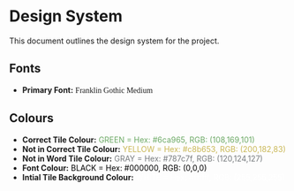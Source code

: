 # Design System
This document outlines the design system for the project.

## Fonts
- **Primary Font:** <span style="font-family:Franklin Gothic Medium;">Franklin Gothic Medium</span>

## Colours
- **Correct Tile Colour:** <span style="color:#6ca965;"> GREEN = Hex: #6ca965, RGB: (108,169,101)</span>
- **Not in Correct Tile Colour:** <span style="color:#c8b653;">YELLOW = Hex: #c8b653, RGB: (200,182,83)</span>
- **Not in Word Tile Colour:** <span style="color:#787c7f;">GRAY = Hex: #787c7f, RGB: (120,124,127)</span>
- **Font Colour:** <span style="color:black;">BLACK = Hex: #000000, RGB: (0,0,0)</span>
- **Intial Tile Background Colour:** <span style="color:#ffffff;">WHITE = Hex: #ffffff, RGB: (255,255,255)</span>

